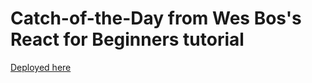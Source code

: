 # Catch-of-the-Day from Wes Bos's React for Beginners tutorial
[Deployed here]('https://ns-emubxpkuha.now.sh')


